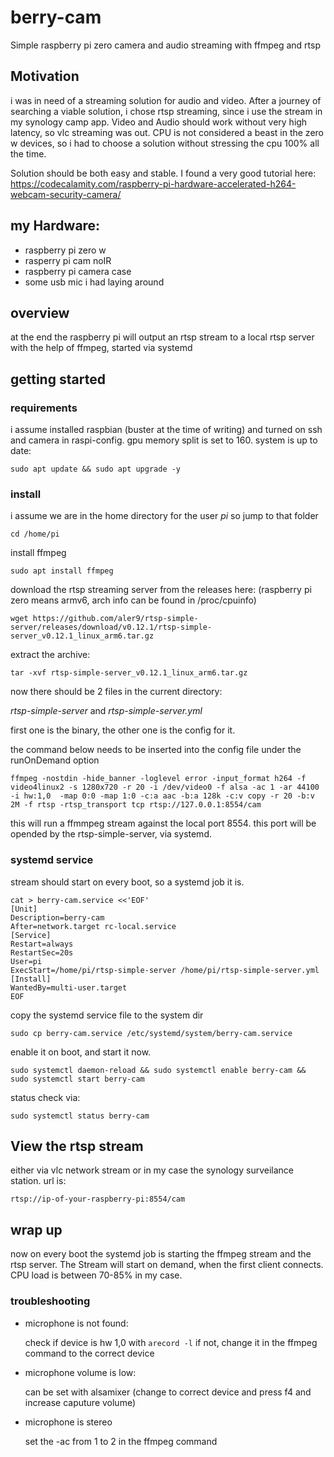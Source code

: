 # berry-cam

Simple raspberry pi zero camera and audio streaming with ffmpeg and rtsp

## Motivation

i was in need of a streaming solution for audio and video.
After a journey of searching a viable solution, i chose rtsp streaming, since i use the stream in my synology camp app.
Video and Audio should work without very high latency, so vlc streaming was out.
CPU is not considered a beast in the zero w devices, so i had to choose a solution without stressing the cpu 100% all the time.

Solution should be both easy and stable.
I found a very good tutorial here: 
https://codecalamity.com/raspberry-pi-hardware-accelerated-h264-webcam-security-camera/


## my Hardware:
- raspberry pi zero w
- rasperry pi cam noIR
- raspberry pi camera case
- some usb mic i had laying around

## overview

at the end the raspberry pi will output an rtsp stream to a local rtsp server with the help of ffmpeg, started via systemd

## getting started

### requirements
i assume installed raspbian (buster at the time of writing) and turned on ssh and camera in raspi-config.
gpu memory split is set to 160.
system is up to date: 

`sudo apt update && sudo apt upgrade -y`

### install

i assume we are in the home directory for the user *pi* so jump to that folder

`cd /home/pi`

install ffmpeg

`sudo apt install ffmpeg`


download the rtsp streaming server from the releases here: 
(raspberry pi zero means armv6, arch info can be found in /proc/cpuinfo)

`wget https://github.com/aler9/rtsp-simple-server/releases/download/v0.12.1/rtsp-simple-server_v0.12.1_linux_arm6.tar.gz`

extract the archive:

`tar -xvf rtsp-simple-server_v0.12.1_linux_arm6.tar.gz` 

now there should be 2 files in the current directory:

*rtsp-simple-server* and *rtsp-simple-server.yml*

first one is the binary, the other one is the config for it.

the command below needs to be inserted into the config file under the runOnDemand option


```
ffmpeg -nostdin -hide_banner -loglevel error -input_format h264 -f video4linux2 -s 1280x720 -r 20 -i /dev/video0 -f alsa -ac 1 -ar 44100 -i hw:1,0  -map 0:0 -map 1:0 -c:a aac -b:a 128k -c:v copy -r 20 -b:v 2M -f rtsp -rtsp_transport tcp rtsp://127.0.0.1:8554/cam
```

this will run a ffmmpeg stream against the local port 8554. 
this port will be opended by the rtsp-simple-server, via systemd.

### systemd service

stream should start on every boot, so a systemd job it is.
```
cat > berry-cam.service <<'EOF'
[Unit]
Description=berry-cam
After=network.target rc-local.service
[Service]
Restart=always
RestartSec=20s
User=pi
ExecStart=/home/pi/rtsp-simple-server /home/pi/rtsp-simple-server.yml
[Install]
WantedBy=multi-user.target
EOF
```

copy the systemd service file to the system dir

`sudo cp berry-cam.service /etc/systemd/system/berry-cam.service`

enable it on boot, and start it now.

`sudo systemctl daemon-reload && sudo systemctl enable berry-cam && sudo systemctl start berry-cam`

status check via:

`sudo systemctl status berry-cam`


## View the rtsp stream

either via vlc network stream or in my case the synology surveilance station.
url is:

`rtsp://ip-of-your-raspberry-pi:8554/cam`

## wrap up

now on every boot the systemd job is starting the ffmpeg stream and the rtsp server. The Stream will start on demand, when the first client connects. CPU load is between 70-85% in my case.


### troubleshooting

- microphone is not found:

    check if device is hw 1,0 with `arecord -l` if not, change it in the ffmpeg command to the correct device
- microphone volume is low:

    can be set with alsamixer (change to correct device and press f4 and increase caputure volume)
- microphone is stereo

    set the -ac from 1 to 2 in the ffmpeg command